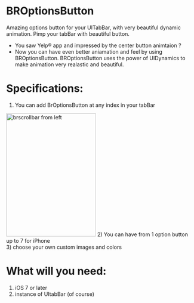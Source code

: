 BROptionsButton
===============

Amazing options button for your UITabBar, with very beautiful dynamic animation. Pimp your tabBar with beautiful button. <br>
- You saw Yelp® app and impressed by the center button animtaion ? <br>
- Now you can have even better aniamation and feel by using BROptionsButton. BROptionsButton uses the power of UIDynamics to make animation very realastic and beautiful. <br>

Specifications: 
===============
1) You can add BrOptionsButton at any index in your tabBar <br>
<img src="" alt="brscrollbar from left" height="330" width="240" >
2) You can have from 1 option button up to 7 for iPhone <br>
3) choose your own custom images and colors <br>

What will you need:
==================
1) iOS 7 or later 
2) instance of UItabBar (of course)

